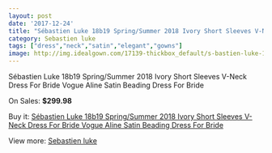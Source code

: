 ```yaml
---
layout: post
date: '2017-12-24'
title: "Sébastien Luke 18b19 Spring/Summer 2018 Ivory Short Sleeves V-Neck Dress For Bride Vogue Aline Satin Beading Dress For Bride"
category: Sebastien luke
tags: ["dress","neck","satin","elegant","gowns"]
image: http://img.idealgown.com/17139-thickbox_default/s-bastien-luke-18b19-spring-summer-2018-ivory-short-sleeves-v-neck-dress-for-bride-vogue-aline-satin-beading-dress-for-bride.jpg
---
```

Sébastien Luke 18b19 Spring/Summer 2018 Ivory Short Sleeves V-Neck Dress For Bride Vogue Aline Satin Beading Dress For Bride

On Sales: **$299.98**
<a href="https://www.idealgown.com/en/sebastien-luke/6770-s-bastien-luke-18b19-spring-summer-2018-ivory-short-sleeves-v-neck-dress-for-bride-vogue-aline-satin-beading-dress-for-bride.html"><amp-img layout="responsive" width="600" height="600" src="//img.idealgown.com/17139-thickbox_default/s-bastien-luke-18b19-spring-summer-2018-ivory-short-sleeves-v-neck-dress-for-bride-vogue-aline-satin-beading-dress-for-bride.jpg" alt="Sébastien Luke 18b19 Spring/Summer 2018 Ivory Short Sleeves V-Neck Dress For Bride Vogue Aline Satin Beading Dress For Bride 0" /></a>
<a href="https://www.idealgown.com/en/sebastien-luke/6770-s-bastien-luke-18b19-spring-summer-2018-ivory-short-sleeves-v-neck-dress-for-bride-vogue-aline-satin-beading-dress-for-bride.html"><amp-img layout="responsive" width="600" height="600" src="//img.idealgown.com/17142-thickbox_default/s-bastien-luke-18b19-spring-summer-2018-ivory-short-sleeves-v-neck-dress-for-bride-vogue-aline-satin-beading-dress-for-bride.jpg" alt="Sébastien Luke 18b19 Spring/Summer 2018 Ivory Short Sleeves V-Neck Dress For Bride Vogue Aline Satin Beading Dress For Bride 1" /></a>
<a href="https://www.idealgown.com/en/sebastien-luke/6770-s-bastien-luke-18b19-spring-summer-2018-ivory-short-sleeves-v-neck-dress-for-bride-vogue-aline-satin-beading-dress-for-bride.html"><amp-img layout="responsive" width="600" height="600" src="//img.idealgown.com/17141-thickbox_default/s-bastien-luke-18b19-spring-summer-2018-ivory-short-sleeves-v-neck-dress-for-bride-vogue-aline-satin-beading-dress-for-bride.jpg" alt="Sébastien Luke 18b19 Spring/Summer 2018 Ivory Short Sleeves V-Neck Dress For Bride Vogue Aline Satin Beading Dress For Bride 2" /></a>
<a href="https://www.idealgown.com/en/sebastien-luke/6770-s-bastien-luke-18b19-spring-summer-2018-ivory-short-sleeves-v-neck-dress-for-bride-vogue-aline-satin-beading-dress-for-bride.html"><amp-img layout="responsive" width="600" height="600" src="//img.idealgown.com/17140-thickbox_default/s-bastien-luke-18b19-spring-summer-2018-ivory-short-sleeves-v-neck-dress-for-bride-vogue-aline-satin-beading-dress-for-bride.jpg" alt="Sébastien Luke 18b19 Spring/Summer 2018 Ivory Short Sleeves V-Neck Dress For Bride Vogue Aline Satin Beading Dress For Bride 3" /></a>

Buy it: [Sébastien Luke 18b19 Spring/Summer 2018 Ivory Short Sleeves V-Neck Dress For Bride Vogue Aline Satin Beading Dress For Bride](https://www.idealgown.com/en/sebastien-luke/6770-s-bastien-luke-18b19-spring-summer-2018-ivory-short-sleeves-v-neck-dress-for-bride-vogue-aline-satin-beading-dress-for-bride.html "Sébastien Luke 18b19 Spring/Summer 2018 Ivory Short Sleeves V-Neck Dress For Bride Vogue Aline Satin Beading Dress For Bride")

View more: [Sebastien luke](https://www.idealgown.com/en/107-sebastien-luke "Sebastien luke")
